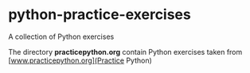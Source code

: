 # python-practice-exercises
A collection of Python exercises

The directory __practicepython.org__ contain Python exercises taken from [www.practicepython.org](Practice Python)
